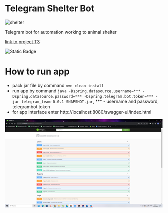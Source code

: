 # Telegram Shelter Bot
![shelter](https://cdn-icons-png.flaticon.com/512/3768/3768967.png)

Telegram bot for automation working to animal shelter

[link to project T3](https://skyengpublic.notion.site/4509dd17f5f840f1ba6807fe83aa9c15)

![Static Badge](https://img.shields.io/badge/java-spring-green)



# How to run app
- pack jar file by command ```mvn clean install```
- run app by command ```java -Dspring.datasource.username=*** -Dspring.datasource.password=*** -Dspring.telegram.bot.token=*** -jar telegram_team-0.0.1-SNAPSHOT.jar```, *** - username and password, telegrambot token
- for app interface enter http://localhost:8080/swagger-ui/index.html

![swagger](src/test/resources/picture/swagger.png)
  
